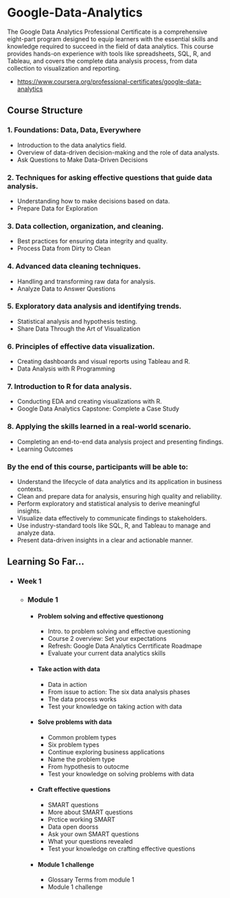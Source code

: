 # Google-Data-Analytics
The Google Data Analytics Professional Certificate is a comprehensive eight-part program designed to equip learners with the essential skills and knowledge required
to succeed in the field of data analytics. This course provides hands-on experience with tools like spreadsheets, SQL, R, and Tableau, and covers the complete data analysis
process, from data collection to visualization and reporting.
- https://www.coursera.org/professional-certificates/google-data-analytics
## Course Structure
### 1. Foundations: Data, Data, Everywhere
- Introduction to the data analytics field.
- Overview of data-driven decision-making and the role of data analysts.
- Ask Questions to Make Data-Driven Decisions
### 2. Techniques for asking effective questions that guide data analysis.
- Understanding how to make decisions based on data.
- Prepare Data for Exploration
### 3. Data collection, organization, and cleaning.
- Best practices for ensuring data integrity and quality.
- Process Data from Dirty to Clean
### 4. Advanced data cleaning techniques.
- Handling and transforming raw data for analysis.
- Analyze Data to Answer Questions
### 5. Exploratory data analysis and identifying trends.
- Statistical analysis and hypothesis testing.
- Share Data Through the Art of Visualization
### 6. Principles of effective data visualization.
- Creating dashboards and visual reports using Tableau and R.
- Data Analysis with R Programming
### 7. Introduction to R for data analysis.
- Conducting EDA and creating visualizations with R.
- Google Data Analytics Capstone: Complete a Case Study
### 8. Applying the skills learned in a real-world scenario.
- Completing an end-to-end data analysis project and presenting findings.
- Learning Outcomes

### By the end of this course, participants will be able to:
- Understand the lifecycle of data analytics and its application in business contexts.
- Clean and prepare data for analysis, ensuring high quality and reliability.
- Perform exploratory and statistical analysis to derive meaningful insights.
- Visualize data effectively to communicate findings to stakeholders.
- Use industry-standard tools like SQL, R, and Tableau to manage and analyze data.
- Present data-driven insights in a clear and actionable manner.
## Learning So Far...
- ### Week 1
  - ### Module 1
     - #### Problem solving and effective questionong
        - Intro. to problem solving and effective questioning
        - Course 2 overview: Set your expectations
        - Refresh: Google Data Analytics Cerrtificate Roadmape
        - Evaluate your current data analytics skills
     - #### Take action with data
        - Data in action
        - From issue to action: The six data analysis phases
        - The data process works
        - Test your knowledge on taking action with data
     - #### Solve problems with data
        - Common problem types
        - Six problem types
        - Continue exploring business applications
        - Name the problem type
        - From hypothesis to outocme
        - Test your knowledge on solving problems with data
     - #### Craft effective questions
        - SMART questions
        - More about SMART questions
        - Prctice working SMART
        - Data open doorss
        - Ask your own SMART questions
        - What your questions revealed
        - Test your knowledge on crafting effective questions
      - #### Module 1 challenge
         - Glossary Terms from module 1
         - Module 1 challenge
